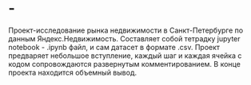 # -
Проект-исследование рынка недвижимости в Санкт-Петербурге по данным Яндекс.Недвижимость. 
Составляет собой тетрадку jupyter notebook - .ipynb файл, и сам датасет в формате .csv. Проект предваряет небольшое вступление, каждый шаг и каждая ячейка с кодом
сопровождаются развернутым комментированием. В конце проекта находится объемный вывод. 
